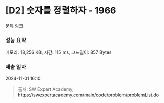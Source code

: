 # [D2] 숫자를 정렬하자 - 1966 

[문제 링크](https://swexpertacademy.com/main/code/problem/problemDetail.do?contestProbId=AV5PrmyKAWEDFAUq) 

### 성능 요약

메모리: 18,256 KB, 시간: 115 ms, 코드길이: 857 Bytes

### 제출 일자

2024-11-01 16:10



> 출처: SW Expert Academy, https://swexpertacademy.com/main/code/problem/problemList.do